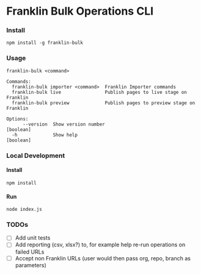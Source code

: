 Franklin Bulk Operations CLI
===

### Install

```
npm install -g franklin-bulk
```

### Usage

```
franklin-bulk <command>

Commands:
  franklin-bulk importer <command>  Franklin Importer commands
  franklin-bulk live                Publish pages to live stage on Franklin
  franklin-bulk preview             Publish pages to preview stage on Franklin

Options:
      --version  Show version number                                                                                                                                                                                                     [boolean]
  -h             Show help                                                                                                                                                                                                               [boolean]
```


### Local Development

#### Install

```
npm install
```

#### Run

```
node index.js
```
### TODOs

* [ ] Add unit tests
* [ ] Add reporting (csv, xlsx?) to, for example help re-run operations on failed URLs
* [ ] Accept non Franklin URLs (user would then pass org, repo, branch as parameters)
